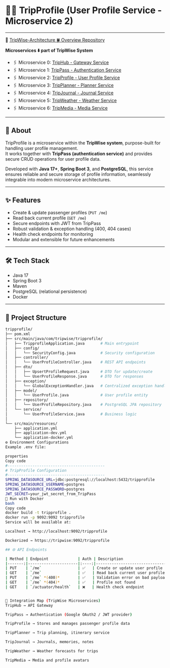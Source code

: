 # 🧑‍💼 TripProfile (User Profile Service - Microservice 2)

---

🔗 [TripWise-Architecture 🍀 Overview Repository](#)

**Microservices ⬇️ part of TripWise System**

- 🖇️ Microservice 0: [TripHub - Gateway Service](#)
- 🖇️ Microservice 1: [TripPass - Authentication Service](#)
- 🖇️ Microservice 2: [TripProfile - User Profile Service](#)
- 🖇️ Microservice 3: [TripPlanner - Planner Service](#)
- 🖇️ Microservice 4: [TripJournal - Journal Service](#)
- 🖇️ Microservice 5: [TripWeather - Weather Service](#)
- 🖇️ Microservice 6: [TripMedia - Media Service](#)

---

## 📖 About

TripProfile is a microservice within the **TripWise system**, purpose-built for handling user profile management.  
It works together with **TripPass (authentication service)** and provides secure CRUD operations for user profile data.

Developed with **Java 17+**, **Spring Boot 3**, and **PostgreSQL**, this service ensures reliable and secure storage of profile information, seamlessly integrable into modern microservice architectures.

---

## ✨ Features

- Create & update passenger profiles (`PUT /me`)
- Read back current profile (`GET /me`)
- Secure endpoints with JWT from TripPass
- Robust validation & exception handling (400, 404 cases)
- Health check endpoints for monitoring
- Modular and extensible for future enhancements

---

## 🛠 Tech Stack

- Java 17
- Spring Boot 3
- Maven
- PostgreSQL (relational persistence)
- Docker

---

## 📂 Project Structure

```bash
tripprofile/
├── pom.xml
├── src/main/java/com/tripwise/tripprofile/
│   ├── TripprofileApplication.java       # Main entrypoint
│   ├── config/
│   │   └── SecurityConfig.java           # Security configuration
│   ├── controller/
│   │   └── UserProfileController.java    # REST API endpoints
│   ├── dto/
│   │   ├── UpsertProfileRequest.java     # DTO for update/create
│   │   └── UserProfileResponse.java      # DTO for responses
│   ├── exception/
│   │   └── GlobalExceptionHandler.java   # Centralized exception handling
│   ├── model/
│   │   └── UserProfile.java              # User profile entity
│   ├── repository/
│   │   └── UserProfileRepository.java    # PostgreSQL JPA repository
│   └── service/
│       └── UserProfileService.java       # Business logic
│
└── src/main/resources/
    ├── application.yml
    ├── application-dev.yml
    └── application-docker.yml
⚙️ Environment Configurations
Example .env file:

properties
Copy code
#-------------------------------------------
# TripProfile Configuration
#-------------------------------------------
SPRING_DATASOURCE_URL=jdbc:postgresql://localhost:5432/tripprofile
SPRING_DATASOURCE_USERNAME=postgres
SPRING_DATASOURCE_PASSWORD=postgres
JWT_SECRET=your_jwt_secret_from_TripPass
🐳 Run with Docker
bash
Copy code
docker build -t tripprofile .
docker run -p 9092:9092 tripprofile
Service will be available at:

Localhost → http://localhost:9092/tripprofile

Dockerized → https://tripwise:9092/tripprofile

## 🌐 API Endpoints

| Method | Endpoint             | Auth | Description                         |
|-------:|----------------------|:----:|-------------------------------------|
| PUT    | `/me`                | ✅   | Create or update user profile       |
| GET    | `/me`                | ✅   | Read back current user profile      |
| PUT    | `/me` *(400)*        | ✅   | Validation error on bad payload     |
| GET    | `/me` *(404)*        | ✅   | Profile not found                   |
| GET    | `/actuator/health`   | ❌   | Health check endpoint               |


🔗 Integration Map (TripWise Microservices)
TripHub → API Gateway

TripPass → Authentication (Google OAuth2 / JWT provider)

TripProfile → Stores and manages passenger profile data

TripPlanner → Trip planning, itinerary service

TripJournal → Journals, memories, notes

TripWeather → Weather forecasts for trips

TripMedia → Media and profile avatars

